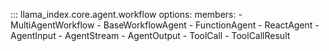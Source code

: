 ::: llama_index.core.agent.workflow
    options:
      members:
        - MultiAgentWorkflow
        - BaseWorkflowAgent
        - FunctionAgent
        - ReactAgent
        - AgentInput
        - AgentStream
        - AgentOutput
        - ToolCall
        - ToolCallResult
